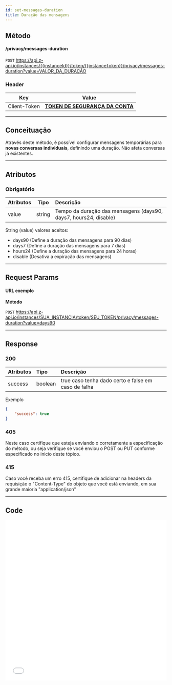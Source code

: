 ```yaml
---
id: set-messages-duration
title: Duração das mensagens
---
```


## Método

#### /privacy/messages-duration

`POST` https://api.z-api.io/instances/{{instanceId}}/token/{{instanceToken}}/privacy/messages-duration?value=VALOR_DA_DURAÇÃO

### Header

|      Key       |            Value            |
| :------------: |     :-----------------:     |
|  Client-Token  | **[TOKEN DE SEGURANÇA DA CONTA](../security/client-token)** |
---

## Conceituação

Através deste método, é possível configurar mensagens temporárias para **novas conversas individuais**, definindo uma duração. Não afeta conversas já existentes.

---

## Atributos

### Obrigatório

| Atributos |  Tipo   | Descrição                                                             |
| :-------- | :-----: | :-------------------------------------------------------------------- |
| value     | string  | Tempo da duração das mensagens (days90, days7, hours24, disable) |

String (value) valores aceitos:
 - days90 (Define a duração das mensagens para 90 dias)
 - days7 (Define a duração das mensagens para 7 dias)
 - hours24 (Define a duração das mensagens para 24 horas)
 - disable (Desativa a expiração das mensagens)

---

## Request Params

#### URL exemplo

**Método**

`POST` https://api.z-api.io/instances/SUA_INSTANCIA/token/SEU_TOKEN/privacy/messages-duration?value=days90

---

## Response

### 200

| Atributos | Tipo    | Descrição                                           |
| :-------- | :------ | :-------------------------------------------------- |
| success   | boolean | true caso tenha dado certo e false em caso de falha |

Exemplo

```json
{
    "success": true
}
```

### 405

Neste caso certifique que esteja enviando o corretamente a especificação do método, ou seja verifique se você enviou o POST ou PUT conforme especificado no inicio deste tópico.

### 415

Caso você receba um erro 415, certifique de adicionar na headers da requisição o "Content-Type" do objeto que você está enviando, em sua grande maioria "application/json"

---

## Code

<iframe src="//api.apiembed.com/?source=https://raw.githubusercontent.com/Z-API/z-api-docs/main/json-examples/privacy-set-messages-duration.json&targets=all" frameborder="0" scrolling="no" width="100%" height="500px" seamless></iframe>
